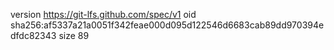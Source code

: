 version https://git-lfs.github.com/spec/v1
oid sha256:af5337a21a0051f342feae000d095d122546d6683cab89dd970394edfdc82343
size 89
